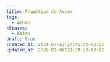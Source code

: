 ```yaml
---
title: Arquétipo de Anima
tags:
  - Átomo
aliases:
  - Anima
draft: true
created_at: 2024-07-12T18:45:50-03:00
updated_at: 2025-02-08T22:29:23-03:00
---
```

